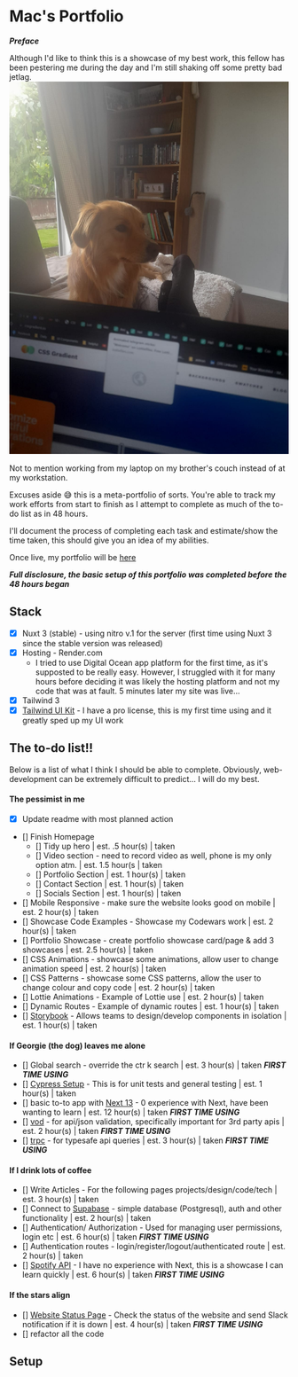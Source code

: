 # Mac's Portfolio

***Preface***

Although I'd like to think this is a showcase of my best work, this fellow has been pestering me during the day and I'm still shaking off some pretty bad jetlag.
![Georgie](https://github.com/Drew-Macgibbon/design-portfolio/blob/main/public/georgie-the-menace.jpg?raw=true)

 Not to mention working from my laptop on my brother's couch instead of at my workstation.


Excuses aside :sweat_smile: this is a meta-portfolio of sorts. You're able to track my work efforts from start to finish as I attempt to complete as much of the to-do list as in 48 hours.

I'll document the process of completing each task and estimate/show the time taken, this should give you an idea of my abilities.

Once live, my portfolio will be [here](https://mltech.ltd)

***Full disclosure, the basic setup of this portfolio was completed before the 48 hours began***

## Stack

- [x] Nuxt 3 (stable) - using nitro v.1 for the server (first time using Nuxt 3 since the stable version was released)
- [x] Hosting - Render.com
  - I tried to use Digital Ocean app platform for the first time, as it's supposted to be really easy. However, I struggled with it for many hours before deciding it was likely the hosting platform and not my code that was at fault. 5 minutes later my site was live...
- [x] Tailwind 3
- [x] [Tailwind UI Kit](https://app.tailwinduikit.com/listing/webapp/master_layout/boxed_layout) - I have a pro license, this is my first time using and it greatly sped up my UI work

## The to-do list!!

Below is a list of what I think I should be able to complete. Obviously, web-development can be extremely difficult to predict... I will do my best.

#### The pessimist in me
- [x] Update readme with most planned action
- [] Finish Homepage
  - [] Tidy up hero | est. .5 hour(s) | taken
  - [] Video section - need to record video as well, phone is my only option atm. | est. 1.5 hour(s | taken
  - [] Portfolio Section | est. 1 hour(s) | taken
  - [] Contact Section | est. 1 hour(s) | taken
  - [] Socials Section | est. 1 hour(s) | taken
- [] Mobile Responsive - make sure the website looks good on mobile | est. 2 hour(s) | taken
- [] Showcase Code Examples - Showcase my Codewars work | est. 2 hour(s) | taken
- [] Portfolio Showcase - create portfolio showcase card/page & add 3 showcases | est. 2.5 hour(s) | taken
- [] CSS Animations - showcase some animations, allow user to change animation speed | est. 2 hour(s) | taken
- [] CSS Patterns - showcase some CSS patterns, allow the user to change colour and copy code | est. 2 hour(s) | taken
- [] Lottie Animations - Example of Lottie use | est. 2 hour(s) | taken
- [] Dynamic Routes - Example of dynamic routes | est. 1 hour(s) | taken
- [] [Storybook](https://storybook.js.org/docs/vue/writing-stories/introduction) - Allows teams to design/develop components in isolation  | est. 1 hour(s) | taken


#### If Georgie (the dog) leaves me alone
- [] Global search - override the ctr k search | est. 3 hour(s) | taken ***FIRST TIME USING***
- [] [Cypress Setup](https://www.cypress.io/) - This is for unit tests and general testing  | est. 1 hour(s) | taken
- [] basic to-to app with [Next 13]() - 0 experience with Next, have been wanting to learn | est. 12 hour(s) | taken ***FIRST TIME USING***
- [] [vod]() - for api/json validation, specifically important for 3rd party apis | est. 2 hour(s) | taken ***FIRST TIME USING***
- [] [trpc]() - for typesafe api queries | est. 3 hour(s) | taken ***FIRST TIME USING***


#### If I drink lots of coffee
- [] Write Articles - For the following pages projects/design/code/tech | est. 3 hour(s) | taken
- [] Connect to [Supabase]() - simple database (Postgresql), auth and other functionality | est. 2 hour(s) | taken
- [] Authentication/ Authorization - Used for managing user permissions, login etc | est. 6 hour(s) | taken ***FIRST TIME USING***
- [] Authentication routes - login/register/logout/authenticated route | est. 2 hour(s) | taken
- [] [Spotify API]() - I have no experience with Next, this is a showcase I can learn quickly | est. 6 hour(s) | taken ***FIRST TIME USING***


#### If the stars align
- [] [Website Status Page]() - Check the status of the website and send Slack notification if it is down | est. 4 hour(s) | taken ***FIRST TIME USING***
- [] refactor all the code

## Setup



